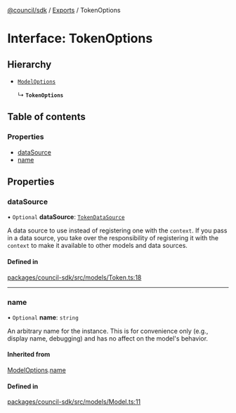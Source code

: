 [@council/sdk](../README.md) / [Exports](../modules.md) / TokenOptions

# Interface: TokenOptions

## Hierarchy

- [`ModelOptions`](ModelOptions.md)

  ↳ **`TokenOptions`**

## Table of contents

### Properties

- [dataSource](TokenOptions.md#datasource)
- [name](TokenOptions.md#name)

## Properties

### dataSource

• `Optional` **dataSource**: [`TokenDataSource`](TokenDataSource.md)

A data source to use instead of registering one with the `context`. If you
pass in a data source, you take over the responsibility of registering it
with the `context` to make it available to other models and data sources.

#### Defined in

[packages/council-sdk/src/models/Token.ts:18](https://github.com/delvtech/council-monorepo/blob/c29492c/packages/council-sdk/src/models/Token.ts#L18)

___

### name

• `Optional` **name**: `string`

An arbitrary name for the instance. This is for convenience only (e.g.,
display name, debugging) and has no affect on the model's behavior.

#### Inherited from

[ModelOptions](ModelOptions.md).[name](ModelOptions.md#name)

#### Defined in

[packages/council-sdk/src/models/Model.ts:11](https://github.com/delvtech/council-monorepo/blob/c29492c/packages/council-sdk/src/models/Model.ts#L11)
